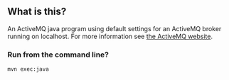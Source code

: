 ## What is this?
An ActiveMQ java program using default settings for an ActiveMQ broker running on localhost.
For more information see [the ActiveMQ website](http://activemq.apache.org/).

### Run from the command line? 
`mvn exec:java`